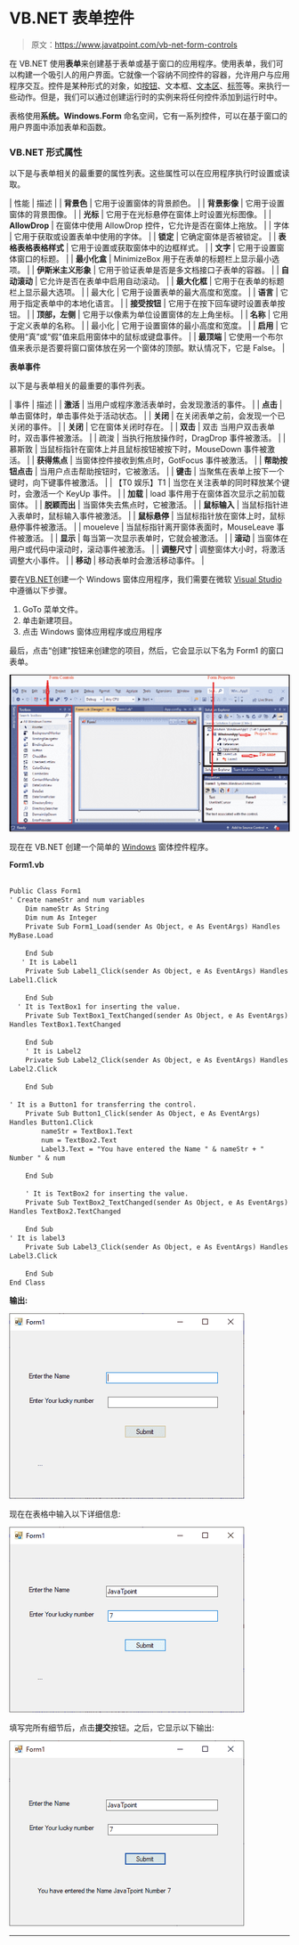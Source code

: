 # VB.NET 表单控件

> 原文：<https://www.javatpoint.com/vb-net-form-controls>

在 VB.NET 使用**表单**来创建基于表单或基于窗口的应用程序。使用表单，我们可以构建一个吸引人的用户界面。它就像一个容纳不同控件的容器，允许用户与应用程序交互。控件是某种形式的对象，如[按钮](https://www.javatpoint.com/html-button-tag)、文本框、[文本区](https://www.javatpoint.com/html-textarea)、[标签](https://www.javatpoint.com/html-label-tag)等。来执行一些动作。但是，我们可以通过创建运行时的实例来将任何控件添加到运行时中。

表格使用**系统。Windows.Form** 命名空间，它有一系列控件，可以在基于窗口的用户界面中添加表单和函数。

### VB.NET 形式属性

以下是与表单相关的最重要的属性列表。这些属性可以在应用程序执行时设置或读取。

| 性能 | 描述 |
| **背景色** | 它用于设置窗体的背景颜色。 |
| **背景影像** | 它用于设置窗体的背景图像。 |
| **光标** | 它用于在光标悬停在窗体上时设置光标图像。 |
| **AllowDrop** | 在窗体中使用 AllowDrop 控件，它允许是否在窗体上拖放。 |
| 字体 | 它用于获取或设置表单中使用的字体。 |
| **锁定** | 它确定窗体是否被锁定。 |
| **表格表格表格样式** | 它用于设置或获取窗体中的边框样式。 |
| **文字** | 它用于设置窗体窗口的标题。 |
| **最小化盒** | MinimizeBox 用于在表单的标题栏上显示最小选项。 |
| **伊斯米主义形象** | 它用于验证表单是否是多文档接口子表单的容器。 |
| **自动滚动** | 它允许是否在表单中启用自动滚动。 |
| **最大化框** | 它用于在表单的标题栏上显示最大选项。 |
| 最大化 | 它用于设置表单的最大高度和宽度。 |
| **语言** | 它用于指定表单中的本地化语言。 |
| **接受按钮** | 它用于在按下回车键时设置表单按钮。 |
| **顶部，左侧** | 它用于以像素为单位设置窗体的左上角坐标。 |
| **名称** | 它用于定义表单的名称。 |
| 最小化 | 它用于设置窗体的最小高度和宽度。 |
| **启用** | 它使用“真”或“假”值来启用窗体中的鼠标或键盘事件。 |
| **最顶端** | 它使用一个布尔值来表示是否要将窗口窗体放在另一个窗体的顶部。默认情况下，它是 False。 |

**表单事件**

以下是与表单相关的最重要的事件列表。

| 事件 | 描述 |
| **激活** | 当用户或程序激活表单时，会发现激活的事件。 |
| **点击** | 单击窗体时，单击事件处于活动状态。 |
| **关闭** | 在关闭表单之前，会发现一个已关闭的事件。 |
| **关闭** | 它在窗体关闭时存在。 |
| **双击** | 双击
当用户双击表单时，双击事件被激活。 |
| 疏浚 | 当执行拖放操作时，DragDrop 事件被激活。 |
| 慕斯敦 | 当鼠标指针在窗体上并且鼠标按钮被按下时，MouseDown 事件被激活。 |
| **获得焦点** | 当窗体控件接收到焦点时，GotFocus 事件被激活。 |
| **帮助按钮点击** | 当用户点击帮助按钮时，它被激活。 |
| **键击** | 当聚焦在表单上按下一个键时，向下键事件被激活。 |
| 【T0 娱乐】T1 | 当您在关注表单的同时释放某个键时，会激活一个 KeyUp 事件。 |
| **加载** | load 事件用于在窗体首次显示之前加载窗体。 |
| **脱颖而出** | 当窗体失去焦点时，它被激活。 |
| **鼠标输入** | 当鼠标指针进入表单时，鼠标输入事件被激活。 |
| **鼠标悬停** | 当鼠标指针放在窗体上时，鼠标悬停事件被激活。 |
| moueleve | 当鼠标指针离开窗体表面时，MouseLeave 事件被激活。 |
| **显示** | 每当第一次显示表单时，它就会被激活。 |
| **滚动** | 当窗体在用户或代码中滚动时，滚动事件被激活。 |
| **调整尺寸** | 调整窗体大小时，将激活调整大小事件。 |
| **移动** | 移动表单时会激活移动事件。 |

要在[VB.NET](https://www.javatpoint.com/vb-net)创建一个 Windows 窗体应用程序，我们需要在微软 [Visual Studio](https://www.javatpoint.com/install-visual-studio) 中遵循以下步骤。

1.  GoTo 菜单文件。
2.  单击新建项目。
3.  点击 Windows 窗体应用程序或应用程序

最后，点击“创建”按钮来创建您的项目，然后，它会显示以下名为 Form1 的窗口表单。

![VB.NET Form Controls](img/5fa78a8f45b75e4c19c94a975f63319f.png)

现在在 VB.NET 创建一个简单的 [Windows](https://www.javatpoint.com/windows) 窗体控件程序。

**Form1.vb**

```

Public Class Form1
' Create nameStr and num variables
    Dim nameStr As String
    Dim num As Integer
    Private Sub Form1_Load(sender As Object, e As EventArgs) Handles MyBase.Load

    End Sub
   ' It is Label1
    Private Sub Label1_Click(sender As Object, e As EventArgs) Handles Label1.Click

    End Sub
  ' It is TextBox1 for inserting the value.
    Private Sub TextBox1_TextChanged(sender As Object, e As EventArgs) Handles TextBox1.TextChanged

    End Sub
    ' It is Label2
    Private Sub Label2_Click(sender As Object, e As EventArgs) Handles Label2.Click

    End Sub

' It is a Button1 for transferring the control.
    Private Sub Button1_Click(sender As Object, e As EventArgs) Handles Button1.Click
        nameStr = TextBox1.Text
        num = TextBox2.Text
        Label3.Text = "You have entered the Name " & nameStr + " Number " & num

    End Sub

    ' It is TextBox2 for inserting the value.
    Private Sub TextBox2_TextChanged(sender As Object, e As EventArgs) Handles TextBox2.TextChanged

    End Sub
' It is label3
    Private Sub Label3_Click(sender As Object, e As EventArgs) Handles Label3.Click

    End Sub
End Class

```

**输出:**

![VB.NET Form Controls](img/4031d62b393ee0770ed556b0824bc699.png)

现在在表格中输入以下详细信息:

![VB.NET Form Controls](img/39b064ef4adc637dd66de8696e5485f9.png)

填写完所有细节后，点击**提交**按钮。之后，它显示以下输出:

![VB.NET Form Controls](img/506172552268ae04cd7ffdde57cfe536.png)

* * *